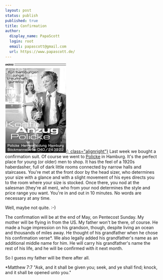 ```yaml
---
layout: post
status: publish
published: true
title: Confirmation
author:
  display_name: PapaScott
  login: root
  email: papascott@gmail.com
  url: https://www.papascott.de/
---
```

[![Policke](/assets/policke-200415.jpg){: class="alignright"}](http://policke1.p2-men.de/)
Last week we bought a confirmation suit. Of course we went to [Policke](http://policke1.p2-men.de/) in Hamburg. It's the perfect place for young (or older) men to shop. It has the feel of a 1920s haberdasher, full of dark little rooms connected by narrow halls and staircases. You're met at the front door by the head sizer, who determines your size with a glance and with a slight movement of his eyes directs you to the room where your size is stocked. Once there, you nod at the salesman (they're all men), who from your nod determines the style and price range you want. You're in and out in 10 minutes. No words are necessary at any time. 

Well, maybe not quite. :-) 

The confirmation will be at the end of May, on Pentecost Sunday. My mother will be flying in from the US. My father won't be there, of course.  He made a huge impression on his grandson, though, despite living an ocean and thousands of miles away. He thought of his grandfather when he chose his confirmation verse*. We also legally added his grandfather's name as an additional middle name for him. He will carry his grandfather's name the rest of his life, and he will be confirmed with it next month.

So I guess my father will be there after all.

*Matthew 7:7 "Ask, and it shall be given you; seek, and ye shall find; knock, and it shall be opened unto you."